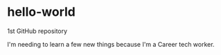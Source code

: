 # hello-world
1st GitHub repository

I'm needing to learn a few new things because I'm a Career tech worker.
